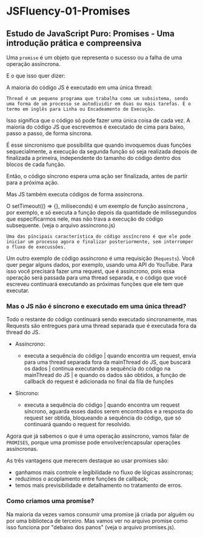 # JSFluency-01-Promises

## Estudo de JavaScript Puro: Promises - Uma introdução prática e compreensiva

Uma `promise` é um objeto que representa o sucesso ou a falha de uma operação assíncrona.

E o que isso quer dizer:

A maioria do código JS é executado em uma única thread:

`Thread é um pequeno programa que trabalha como um subsistema, sendo uma forma de um processo se autodividir em duas ou mais tarefas. É o termo em inglês para Linha ou Encadeamento de Execução.`

Isso significa que o código só pode fazer uma única coisa de cada vez. A maioria do código JS que escrevemos é executado de cima para baixo, passo a passo, de forma síncrona.

É esse sincronismo que possibilita que quando invoquemos duas funções sequecialmente, a execução da segunda função só seja realizada depois de finalizada a primeira, independente do tamanho do código dentro dos blocos de cada função.

Então, o código síncrono espera uma ação ser finalizada, antes de partir para a próxima ação.

Mas JS também executa códigos de forma assíncrona.

O setTimeout(() => {}, miliseconds) é um exemplo de função assíncrona
, por exemplo, e só executa a função depois da quantidade de milissegundos que especificarmos nele, mas não trava a execução do código subsequente. (veja o arquivo assincrono.js)

`Uma das píncipais característica do código assíncrono é que ele pode iniciar um processo agora e finalizar posteriormente, sem interromper o fluxo de execussões.`

Um outro exemplo de código assíncrono é uma requisição (`Requests`). Você quer pegar alguns dados, por exemplo, usando uma API do YouTube. Para isso você precisará fazer uma request, que é assíncrono, pois essa operação será passada para uma thread separada, e o código que você escreveu continuará executando as próximas funções que ele tem que executar.

### Mas o JS não é síncrono e executado em uma única thread?

Todo o restante do código continuará sendo executado sincronamente, mas Requests são entregues para uma thread separada que é executada fora da thread do JS.

- Assíncrono:
    - executa a sequência do código | quando encontra um request, envia para uma thread separada fora da mainThread do JS, que buscará os dados | continua executando a sequência do código na mainThread do JS | e quando os dados são obtidos, a função de callback do request é adicionada no final da fila de funções

- Síncrono:
    - executa a sequência do código | quando encontra um request síncrono, aguarda esses dados serem encontrados e a resposta do request ser obtida, bloqueando a sequência do código, que só continuará quando o request for resolvido.

Agora que já sabemos o que é uma operação assíncrono, vamos falar de `PROMISES`, porque uma promisse pode envolver/encapsular operações assíncronas.

As três vantagens que merecem destaque ao usar promises são:

- ganhamos mais controle e legibilidade no fluxo de lógicas assíncronas;
- reduzimos o acoplamento entre funções de callback;
- temos mais previsibilidade e detalhamento no tratamento de erros.

### Como criamos uma promise?

Na maioria da vezes vamos consumir uma promise já criada por alguém ou por uma biblioteca de terceiro. Mas vamos ver no arquivo promise como isso funciona por "debaixo dos panos" (veja o arquivo promises.js).

